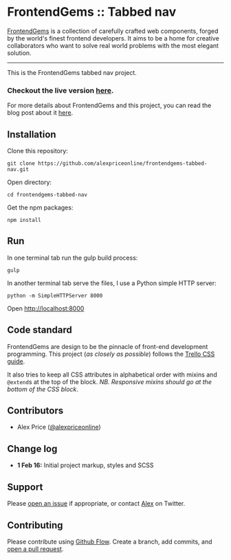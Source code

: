 # FrontendGems :: Tabbed nav

[FrontendGems](http://frontendgems.com/) is a collection of carefully crafted
web components, forged by the world's finest frontend developers. It aims to
be a home for creative collaborators who want to solve real world problems
with the most elegant solution.

-------------------------------

This is the FrontendGems tabbed nav project.

### Checkout the live version [here](http://alexpriceonline.github.io/frontendgems-tabbed-nav/).

For more details about FrontendGems and this project, you can read the blog
post about it [here](http://frontendgems.com/blog/).

## Installation

Clone this repository:

`git clone https://github.com/alexpriceonline/frontendgems-tabbed-nav.git`

Open directory:

`cd frontendgems-tabbed-nav`

Get the npm packages:

`npm install`

## Run

In one terminal tab run the gulp build process:

`gulp`

In another terminal tab serve the files, I use a Python simple HTTP server:

`python -m SimpleHTTPServer 8000`

Open [http://localhost:8000](http://localhost:8000)

## Code standard

FrontendGems are design to be the pinnacle of front-end development
programming. This project (_as closely as possible_) follows the
[Trello CSS guide](https://gist.github.com/bobbygrace/9e961e8982f42eb91b80).

It also tries to keep all CSS attributes in alphabetical order with mixins
and `@extend`s at the top of the block. _NB. Responsive mixins should go at
the bottom of the CSS block_.

## Contributors

* Alex Price ([@alexpriceonline](https://twitter.com/alexpriceonline))

## Change log

* __1 Feb 16:__ Initial project markup, styles and SCSS

## Support

Please [open an issue](https://github.com/alexpriceonline/frontendgems-tabbed-nav/issues/new)
if appropriate, or contact [Alex](http://twitter.com/alexpriceonline/) on
Twitter.

## Contributing

Please contribute using [Github Flow](https://guides.github.com/introduction/flow/).
Create a branch, add commits, and [open a pull request](https://github.com/alexpriceonline/frontendgems-tabbed-nav/compare/).
